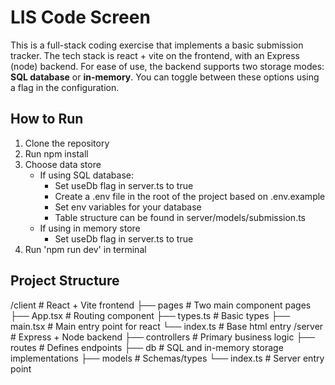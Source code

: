 # LIS Code Screen

This is a full-stack coding exercise that implements a basic submission tracker. The tech stack is react + vite on the frontend, with an Express (node) backend. For ease of use, the backend supports two storage modes: **SQL database** or **in-memory**. You can toggle between these options using a flag in the configuration.

## How to Run

1. Clone the repository
2. Run npm install
3. Choose data store
      - If using SQL database:
        - Set useDb flag in server.ts to true
        - Create a .env file in the root of the project based on .env.example
        - Set env variables for your database
        - Table structure can be found in server/models/submission.ts
      - If using in memory store
        - Set useDb flag in server.ts to true
4. Run 'npm run dev' in terminal

## Project Structure

/client          # React + Vite frontend
  ├── pages        # Two main component pages
  ├── App.tsx      # Routing component
  ├── types.ts     # Basic types
  ├── main.tsx     # Main entry point for react
  └── index.ts     # Base html entry
/server          # Express + Node backend
  ├── controllers  # Primary business logic
  ├── routes       # Defines endpoints
  ├── db           # SQL and in-memory storage implementations
  ├── models       # Schemas/types
  └── index.ts     # Server entry point